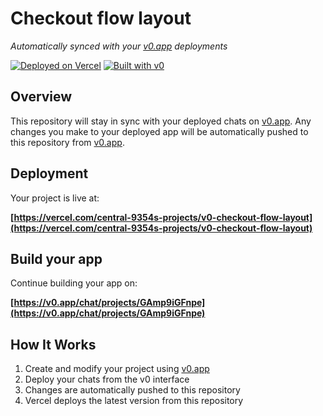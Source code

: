 # Checkout flow layout

*Automatically synced with your [v0.app](https://v0.app) deployments*

[![Deployed on Vercel](https://img.shields.io/badge/Deployed%20on-Vercel-black?style=for-the-badge&logo=vercel)](https://vercel.com/central-9354s-projects/v0-checkout-flow-layout)
[![Built with v0](https://img.shields.io/badge/Built%20with-v0.app-black?style=for-the-badge)](https://v0.app/chat/projects/GAmp9iGFnpe)

## Overview

This repository will stay in sync with your deployed chats on [v0.app](https://v0.app).
Any changes you make to your deployed app will be automatically pushed to this repository from [v0.app](https://v0.app).

## Deployment

Your project is live at:

**[https://vercel.com/central-9354s-projects/v0-checkout-flow-layout](https://vercel.com/central-9354s-projects/v0-checkout-flow-layout)**

## Build your app

Continue building your app on:

**[https://v0.app/chat/projects/GAmp9iGFnpe](https://v0.app/chat/projects/GAmp9iGFnpe)**

## How It Works

1. Create and modify your project using [v0.app](https://v0.app)
2. Deploy your chats from the v0 interface
3. Changes are automatically pushed to this repository
4. Vercel deploys the latest version from this repository